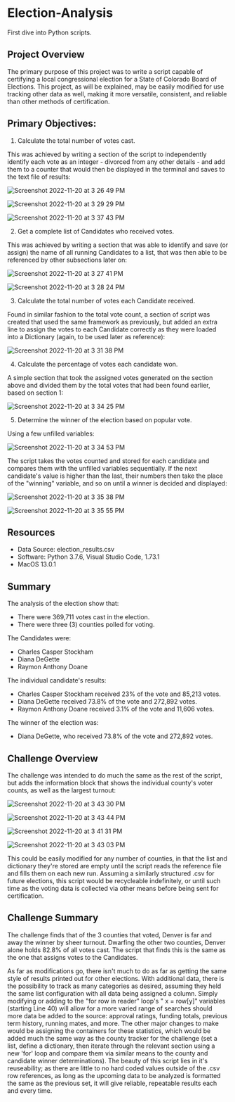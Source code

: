 # Election-Analysis
First dive into Python scripts.


## Project Overview
The primary purpose of this project was to write a script capable of certifying a local congressional election for a State of Colorado Board of Elections. This project, as will be explained, may be easily modified for use tracking other data as well, making it more versatile, consistent, and reliable than other methods of certification.

## Primary Objectives:
1.    Calculate the total number of votes cast.  

This was achieved by writing a section of the script to independently identify each vote as an integer - divorced from any other details - and add them to a counter that would then be displayed in the terminal and saves to the text file of results: 

![Screenshot 2022-11-20 at 3 26 49 PM](https://user-images.githubusercontent.com/116296092/202929668-9c8e6375-0fff-4474-b54c-85aa9127242f.png)

![Screenshot 2022-11-20 at 3 29 29 PM](https://user-images.githubusercontent.com/116296092/202929789-99b11cbe-c5a1-4541-9e7b-a43a058399ca.png)

![Screenshot 2022-11-20 at 3 37 43 PM](https://user-images.githubusercontent.com/116296092/202930145-9d6de804-db53-46e5-9b6a-9ed9d419c4f3.png)

2.    Get a complete list of Candidates who received votes.

This was achieved by writing a section that was able to identify and save (or assign) the name of all running Candidates to a list, that was then able to be referenced by other subsections later on: 
        
![Screenshot 2022-11-20 at 3 27 41 PM](https://user-images.githubusercontent.com/116296092/202929697-f31112fe-2160-44c7-b388-9544d2290e3c.png)

![Screenshot 2022-11-20 at 3 28 24 PM](https://user-images.githubusercontent.com/116296092/202929737-b9b67cc6-84b9-4635-ac50-602aefcd4100.png)


3.    Calculate the total number of votes each Candidate received.

Found in similar fashion to the total vote count, a section of script was created that used the same framework as previously, but added an extra line to assign the votes to each Candidate correctly as they were loaded into a Dictionary (again, to be used later as reference): 

![Screenshot 2022-11-20 at 3 31 38 PM](https://user-images.githubusercontent.com/116296092/202929868-c4a9da88-c2cc-4bab-aabd-bf987ee86efc.png)


4.    Calculate the percentage of votes each candidate won.

A simple section that took the assigned votes generated on the section above and divided them by the total votes that had been found earlier, based on section 1:

![Screenshot 2022-11-20 at 3 34 25 PM](https://user-images.githubusercontent.com/116296092/202929975-25b39f98-357a-4a7f-878f-067fd0a46712.png)


5.    Determine the winner of the election based on popular vote.

Using a few unfilled variables:
        
![Screenshot 2022-11-20 at 3 34 53 PM](https://user-images.githubusercontent.com/116296092/202929989-1f2884fa-172a-462c-bbbe-f02157a2bfb5.png)


The script takes the votes counted and stored for each candidate and compares them with the unfilled variables sequentially. If the next candidate's value is higher than the last, their numbers then take the place of the "winning" variable, and so on until a winner is decided and displayed:

![Screenshot 2022-11-20 at 3 35 38 PM](https://user-images.githubusercontent.com/116296092/202930012-a1cde54f-45d1-4e07-b578-4bdfe2882eb4.png)

![Screenshot 2022-11-20 at 3 35 55 PM](https://user-images.githubusercontent.com/116296092/202930024-33cfafd9-dc6c-4d4a-aacc-bf699a7eeba2.png)

## Resources

-   Data Source: election_results.csv
-   Software: Python 3.7.6, Visual Studio Code, 1.73.1
-   MacOS 13.0.1  
## Summary

The analysis of the election show that:
-   There were 369,711 votes cast in the election.
-   There were three (3) counties polled for voting.

The Candidates were:
-   Charles Casper Stockham
-   Diana DeGette
-   Raymon Anthony Doane

The individual candidate's results:

-   Charles Casper Stockham received 23% of the vote and 85,213 votes.
-   Diana DeGette received 73.8% of the vote and 272,892 votes.
-   Raymon Anthony Doane received 3.1% of the vote and 11,606 votes.

The winner of the election was:

-   Diana DeGette, who received 73.8% of the vote and 272,892 votes.

## Challenge Overview
    
The challenge was intended to do much the same as the rest of the script, but adds the information block that shows the individual county's voter counts, as well as the largest turnout:

![Screenshot 2022-11-20 at 3 43 30 PM](https://user-images.githubusercontent.com/116296092/202930389-f7bf5dc5-b1d6-4ef6-89c8-23b8a6784bbc.png)

![Screenshot 2022-11-20 at 3 43 44 PM](https://user-images.githubusercontent.com/116296092/202930402-0b547653-c197-48d9-852b-c486bbfe3d10.png)

![Screenshot 2022-11-20 at 3 41 31 PM](https://user-images.githubusercontent.com/116296092/202930300-ad04feed-0aa1-4068-8a3b-ae6dfd488ebb.png)

![Screenshot 2022-11-20 at 3 43 03 PM](https://user-images.githubusercontent.com/116296092/202930368-bb6b97bc-2d9e-414b-af6a-3b47616a4ce3.png)


This could be easily modified for any number of counties, in that the list and dictionary they're stored are empty until the script reads the reference file and fills them on each new run. Assuming a similarly structured .csv for future elections, this script would be recycleable indefinitely, or until such time as the voting data is collected via other means before being sent for certification.

## Challenge Summary
    
The challenge finds that of the 3 counties that voted, Denver is far and away the winner by sheer turnout. Dwarfing the other two counties, Denver alone holds 82.8% of all votes cast. The script that finds this is the same as the one that assigns votes to the Candidates.

As far as modifications go, there isn't much to do as far as getting the same style of results printed out for other elections. With additional data, there is the possibility to track as many categories as desired, assuming they held the same list configuration with all data being assigned a column. Simply modifying or adding to the "for row in reader" loop's " x = row[y]" variables (starting Line 40) will allow for a more varied range of searches should more data be added to the source: approval ratings, funding totals, previous term history, running mates, and more. The other major changes to make would be assigning the containers for these statistics, which would be added much the same way as the county tracker for the challenge (set a list, define a dictionary, then iterate through the relevant section using a new 'for' loop and compare them via similar means to the county and candidate winner determinations). The beauty of this script lies in it's reuseability; as there are little to no hard coded values outside of the .csv row references, as long as the upcoming data to be analyzed is formatted the same as the previous set, it will give reliable, repeatable results each and every time.